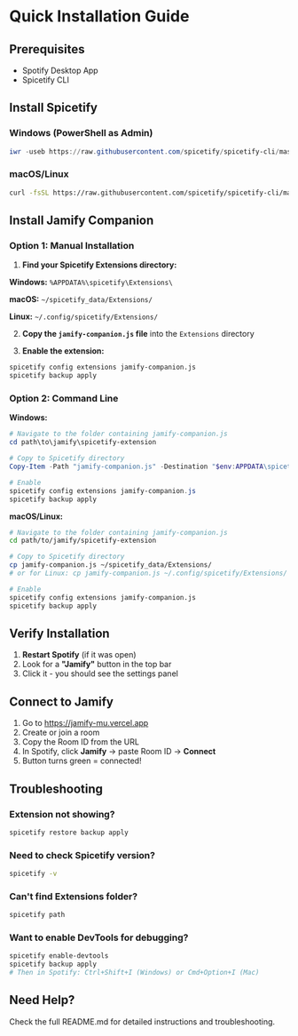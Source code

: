 # Quick Installation Guide

## Prerequisites
- Spotify Desktop App
- Spicetify CLI

## Install Spicetify

### Windows (PowerShell as Admin)
```powershell
iwr -useb https://raw.githubusercontent.com/spicetify/spicetify-cli/master/install.ps1 | iex
```

### macOS/Linux
```bash
curl -fsSL https://raw.githubusercontent.com/spicetify/spicetify-cli/master/install.sh | sh
```

## Install Jamify Companion

### Option 1: Manual Installation

1. **Find your Spicetify Extensions directory:**

**Windows:** `%APPDATA%\spicetify\Extensions\`

**macOS:** `~/spicetify_data/Extensions/`

**Linux:** `~/.config/spicetify/Extensions/`

2. **Copy the `jamify-companion.js` file** into the `Extensions` directory

3. **Enable the extension:**
```bash
spicetify config extensions jamify-companion.js
spicetify backup apply
```

### Option 2: Command Line

**Windows:**
```powershell
# Navigate to the folder containing jamify-companion.js
cd path\to\jamify\spicetify-extension

# Copy to Spicetify directory
Copy-Item -Path "jamify-companion.js" -Destination "$env:APPDATA\spicetify\Extensions\" -Force

# Enable
spicetify config extensions jamify-companion.js
spicetify backup apply
```

**macOS/Linux:**
```bash
# Navigate to the folder containing jamify-companion.js
cd path/to/jamify/spicetify-extension

# Copy to Spicetify directory
cp jamify-companion.js ~/spicetify_data/Extensions/
# or for Linux: cp jamify-companion.js ~/.config/spicetify/Extensions/

# Enable
spicetify config extensions jamify-companion.js
spicetify backup apply
```

## Verify Installation

1. **Restart Spotify** (if it was open)
2. Look for a **"Jamify"** button in the top bar
3. Click it - you should see the settings panel

## Connect to Jamify

1. Go to https://jamify-mu.vercel.app
2. Create or join a room
3. Copy the Room ID from the URL
4. In Spotify, click **Jamify** → paste Room ID → **Connect**
5. Button turns green = connected!

## Troubleshooting

### Extension not showing?
```bash
spicetify restore backup apply
```

### Need to check Spicetify version?
```bash
spicetify -v
```

### Can't find Extensions folder?
```bash
spicetify path
```

### Want to enable DevTools for debugging?
```bash
spicetify enable-devtools
spicetify backup apply
# Then in Spotify: Ctrl+Shift+I (Windows) or Cmd+Option+I (Mac)
```

## Need Help?

Check the full README.md for detailed instructions and troubleshooting.

